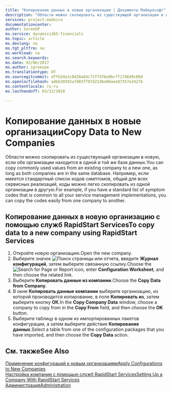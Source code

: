```yaml
---
title: "Копирование данных в новые организации | Документы Майкрософт"
description: "Области можно скопировать из существующей организации в новую, если обе организации находится в одной и той же базе данных. Например, если имеется стандартный список кодов симптомов, общий для всех сервисных реализаций, коды можно легко скопировать из одной организации в другую."
services: project-madeira
documentationcenter: 
author: SorenGP
ms.service: dynamics365-financials
ms.topic: article
ms.devlang: na
ms.tgt_pltfrm: na
ms.workload: na
ms.search.keywords: 
ms.date: 03/06/2017
ms.author: sgroespe
ms.translationtype: HT
ms.sourcegitcommit: d7fb34e1c9428a64c71ff47be8bcff174649c00d
ms.openlocfilehash: adbb30592a7d83ff97d21dbe08aee87357e3427b
ms.contentlocale: ru-ru
ms.lasthandoff: 03/22/2018

---
```

# <a name="copy-data-to-new-companies"></a><span data-ttu-id="86b47-104">Копирование данных в новые организации</span><span class="sxs-lookup"><span data-stu-id="86b47-104">Copy Data to New Companies</span></span>
<span data-ttu-id="86b47-105">Области можно скопировать из существующей организации в новую, если обе организации находится в одной и той же базе данных.</span><span class="sxs-lookup"><span data-stu-id="86b47-105">You can copy commonly used values from an existing company to a new one, as long as both companies are in the same database.</span></span> <span data-ttu-id="86b47-106">Например, если имеется стандартный список кодов симптомов, общий для всех сервисных реализаций, коды можно легко скопировать из одной организации в другую.</span><span class="sxs-lookup"><span data-stu-id="86b47-106">For example, if you have a standard list of symptom codes that is common to all your service management implementations, you can copy the codes easily from one company to another.</span></span>  

## <a name="to-copy-data-to-a-new-company-using-rapidstart-services"></a><span data-ttu-id="86b47-107">Копирование данных в новую организацию с помощью служб RapidStart Services</span><span class="sxs-lookup"><span data-stu-id="86b47-107">To copy data to a new company using RapidStart Services</span></span>  
1. <span data-ttu-id="86b47-108">Откройте новую организацию.</span><span class="sxs-lookup"><span data-stu-id="86b47-108">Open the new company.</span></span>  
2. <span data-ttu-id="86b47-109">Выберите значок ![Поиск страницы или отчета](media/ui-search/search_small.png "Значок поиска страницы или отчета"), введите **Журнал конфигураций**, затем выберите связанную ссылку.</span><span class="sxs-lookup"><span data-stu-id="86b47-109">Choose the ![Search for Page or Report](media/ui-search/search_small.png "Search for Page or Report icon") icon, enter **Configuration Worksheet**, and then choose the related link.</span></span>  
3. <span data-ttu-id="86b47-110">Выберите **Копировать данные из компании**.</span><span class="sxs-lookup"><span data-stu-id="86b47-110">Choose the **Copy Data from Company**.</span></span>  
4. <span data-ttu-id="86b47-111">В окне **Копировать данные компании** выберите организацию, из которой производится копирование, в поле **Копировать из**, затем выберите кнопку **ОК**.</span><span class="sxs-lookup"><span data-stu-id="86b47-111">In the **Copy Company Data** window, choose a company to copy from in the **Copy From** field, and then choose the **OK** button.</span></span>  
5. <span data-ttu-id="86b47-112">Выберите таблицу в одном из импортированных пакетов конфигурации, а затем выберите действие **Копирование данных**.</span><span class="sxs-lookup"><span data-stu-id="86b47-112">Select a table from one of the configuration packages that you have imported, and then choose the **Copy Data** action.</span></span>

## <a name="see-also"></a><span data-ttu-id="86b47-113">См. также</span><span class="sxs-lookup"><span data-stu-id="86b47-113">See Also</span></span>
[<span data-ttu-id="86b47-114">Применение конфигураций к новым организациям</span><span class="sxs-lookup"><span data-stu-id="86b47-114">Apply Configurations to New Companies</span></span>](admin-apply-configuration-to-new-companies.md)  
[<span data-ttu-id="86b47-115">Настройка компании с помощью служб RapidStart Services</span><span class="sxs-lookup"><span data-stu-id="86b47-115">Setting Up a Company With RapidStart Services</span></span>](admin-set-up-a-company-with-rapidstart.md)  
[<span data-ttu-id="86b47-116">Администрация</span><span class="sxs-lookup"><span data-stu-id="86b47-116">Administration</span></span>](admin-setup-and-administration.md)

